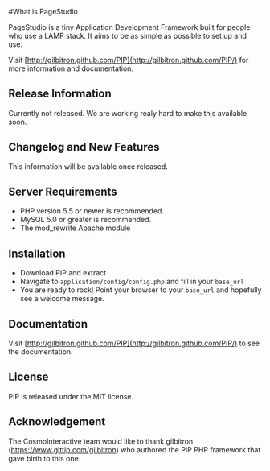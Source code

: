 #What is PageStudio

PageStudio is a tiny Application Development Framework built for people who use a LAMP stack. 
It aims to be as simple as possible to set up and use.

Visit [http://gilbitron.github.com/PIP](http://gilbitron.github.com/PIP/) for more information and documentation.

## Release Information

Currently not released. We are working realy hard to make this available soon. 

## Changelog and New Features

This information will be available once released.

## Server Requirements

* PHP version 5.5 or newer is recommended. 
* MySQL 5.0 or greater is recommended.
* The mod_rewrite Apache module

## Installation

* Download PIP and extract
* Navigate to `application/config/config.php` and fill in your `base_url`
* You are ready to rock! Point your browser to your `base_url` and hopefully see a welcome message.

## Documentation

Visit [http://gilbitron.github.com/PIP](http://gilbitron.github.com/PIP/) to see the documentation.

## License

PIP is released under the MIT license.

## Acknowledgement

The CosmoInteractive team would like to thank gilbitron (https://www.gittip.com/gilbitron) who authored the PIP PHP framework that gave birth to this one.
